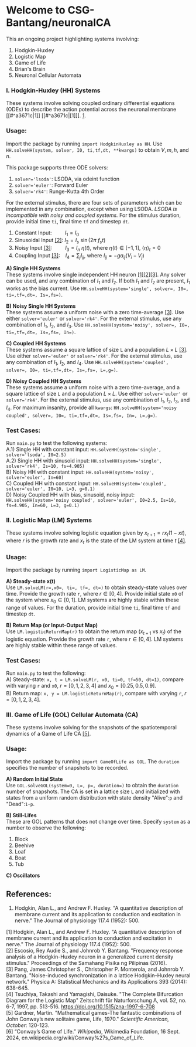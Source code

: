 # Welcome to CSG-Bantang/neuronalCA

This an ongoing project highlighting systems involving:
1) Hodgkin-Huxley
2) Logistic Map
3) Game of Life
4) Brian's Brain
5) Neuronal Cellular Automata

### I. Hodgkin-Huxley (HH) Systems
These systems involve solving coupled ordinary differential equations (ODEs) to describe the action potential across the neuronal membrane [[#^a3671c|1]] [[#^a3671c|[1]]]. [1](#1).
### Usage:
Import the package by running  `import HodgkinHuxley as HH`. 
Use `HH.solveHH(system, solver, I0, ti,tf,dt, **kwargs)` to obtain $V, m, h,$ and $n$.

This package supports three ODE solvers:
1) `solver='lsoda'`: LSODA, via odeint function
2) `solver='euler'`: Forward Euler
3) `solver='rk4'`: Runge-Kutta 4th Order

For the external stimulus, there are four sets of parameters which can be implemented in any combination, except when using LSODA. *LSODA is incompatible with noisy and coupled systems.* For the stimulus duration, provide initial time `ti`, final time `tf` and timestep `dt`.
1) Constant Input: &emsp;&emsp; $I_{1} = I_0$
2) Sinusoidal Input [[2]](#2): $I_{2} = I_s~\sin(2\pi~f_s t)$
3) Noisy Input [[3]](#3): &emsp;&emsp; $I_{3} = I_n~\eta(t)$, where $\eta(t)\in[-1,1]$, $\langle \eta \rangle_t = 0$
4) Coupling Input [[3]](#3): &ensp; $I_{4} = \sum_{j} I_{ij}$, where $I_{ij} = -g a_{ij} (V_i-V_j)$

**A) Single HH Systems** <br>
These systems involve single independent HH neuron [[1][2][3]](#1,#2,#3). Any solver can be used, and any combination of $I_{1}$ and $I_{2}$. If both $I_{1}$ and $I_{2}$ are present, $I_1$ works as the bias current. Use `HH.solveHH(system='single', solver=, I0=, ti=,tf=,dt=, Is=,fs=)`.

**B) Noisy Single HH Systems** <br>
These systems assume a uniform noise with a zero time-average [[3]](#3). Use either `solver='euler'` or `solver='rk4'`. For the external stimulus, use any combination of $I_1$, $I_2$, and $I_3$. Use `HH.solveHH(system='noisy', solver=, I0=, ti=,tf=,dt=, Is=,fs=, In=)`.

**C) Coupled HH Systems** <br>
These systems assume a square lattice of size `L` and a population $L\times L$ [[3]](#3). Use either `solver='euler'` or `solver='rk4'`. For the external stimulus, use any combination of $I_1$, $I_2$, and $I_4$. Use `HH.solveHH(system='coupled', solver=, I0=, ti=,tf=,dt=, Is=,fs=, L=,g=)`.

**D) Noisy Coupled HH Systems** <br>
These systems assume a uniform noise with a zero time-average, and a square lattice of size `L` and a population $L\times L$. Use either `solver='euler'` or `solver='rk4'`. For the external stimulus, use any combination of $I_1$, $I_2$, $I_3$, and $I_4$. For maximum insanity, provide all `kwargs`: `HH.solveHH(system='noisy coupled', solver=, I0=, ti=,tf=,dt=, Is=,fs=, In=, L=,g=)`.

### Test Cases:
Run `main.py` to test the following systems: <br>
A.1) Single HH with constant input: `HH.solveHH(system='single', solver='lsoda', I0=2.5)` <br>
A.2) Single HH with  sinusoid input: `HH.solveHH(system='single', solver='rk4', Is=10, fs=4.905)` <br>
B) Noisy HH with constant input: `HH.solveHH(system='noisy', solver='euler', In=60)` <br>
C) Coupled HH with constant input: `HH.solveHH(system='coupled', solver='euler', I0=10, L=3, g=0.1)` <br>
D) Noisy Coupled HH with bias, sinusoid, noisy input: `HH.solveHH(system='noisy coupled', solver='euler', I0=2.5, Is=10, fs=4.905, In=60, L=3, g=0.1)`


### II. Logistic Map (LM) Systems
These systems involve solving logistic equation given by $x_{t+1} = r x_{t} (1-x{t})$, where
$r$ is the growth rate and $x_{t}$ is the state of the LM system at time $t$  [[4]](#4).

### Usage:
Import the package by running  `import LogisticMap as LM`. 

**A) Steady-state x(t)** <br>
Use `LM.solveLM(r=,x0=, ti=, tf=, dt=)` to obtain steady-state values over time. Provide the growth rate `r`, where $r \in [0,4]$. Provide initial state `x0` of the system where $x_{0} \in [0,1]$. LM systems are highly stable within these range of values. For the duration, provide initial time `ti`, final time `tf` and timestep `dt`.

**B) Return Map (or Input-Output Map)** <br>
Use `LM.logisticReturnMap(r)` to obtain the return map ($x_{t+1}$ vs $x_{t}$) of the logistic equation. Provide the growth rate `r`, where $r \in [0,4]$. LM systems are highly stable within these range of values.

### Test Cases:
Run `main.py` to test the following: <br>
A) Steady-state: `x, t = LM.solveLM(r, x0, ti=0, tf=50, dt=1)`, compare with varying `r` and `x0`, $r=[0,1,2,3,4]$ and $x_0=[0.25, 0.5, 0.9]$. <br>
B) Return map: `x, y = LM.logisticReturnMap(r)`, compare with varying `r`, $r=[0,1,2,3,4]$.


### III. Game of Life (GOL) Cellular Automata (CA)
These systems involve solving for the snapshots of the spatiotemporal dynamics of a Game of Life CA  [[5]](#5).

### Usage:
Import the package by running  `import GameOfLife as GOL`. The `duration` specifies the number of snapshots to be recorded.

**A) Random Initial State** <br>
Use `GOL.solveGOL(system=0, L=, p=, duration=)` to obtain the `duration` number of snapshots. The CA is set in a lattice size `L` and initialized with states from a uniform random distribution with state density "Alive":`p` and "Dead":`1-p`.

**B) Still-Lifes** <br>
These are GOL patterns that does not change over time. Specify `system` as a number to observe the following:
1) Block
2) Beehive
3) Loaf
4) Boat
5) Tub

**C) Oscillators** <br>


## References:

1. <a name="1"></a> Hodgkin, Alan L., and Andrew F. Huxley. "A quantitative description of membrane current and its application to conduction and excitation in nerve." The Journal of physiology 117.4 (1952): 500.


<a id="1">[1]</a> Hodgkin, Alan L., and Andrew F. Huxley. "A quantitative description of membrane current and its application to conduction and excitation in nerve." The Journal of physiology 117.4 (1952): 500. <br>
<a id="2">[2]</a> Escosio, Rey Audie S., and Johnrob Y. Bantang. "Frequency response analysis of a Hodgkin-Huxley neuron in a generalized current density stimulus." Proceedings of the Samahang Pisika ng Pilipinas (2016). <br>
<a id="3">[3]</a> Pang, James Christopher S., Christopher P. Monterola, and Johnrob Y. Bantang. "Noise-induced synchronization in a lattice Hodgkin–Huxley neural network." Physica A: Statistical Mechanics and its Applications 393 (2014): 638-645. <br>
<a id="4">[4]</a> Tsuchiya, Takashi and Yamagishi, Daisuke. "The Complete Bifurcation Diagram for the Logistic Map" Zeitschrift für Naturforschung A, vol. 52, no. 6-7, 1997, pp. 513-516. https://doi.org/10.1515/zna-1997-6-708 <br>
<a id="5">[5]</a> Gardner, Martin. "Mathematical games-The fantastic combinations of John Conway’s new solitaire game, Life, 1970." _Scientific American, October_: 120-123. <br>
<a id="4">[6]</a> “Conway’s Game of Life.” _Wikipedia_, Wikimedia Foundation, 16 Sept. 2024, en.wikipedia.org/wiki/Conway%27s_Game_of_Life.